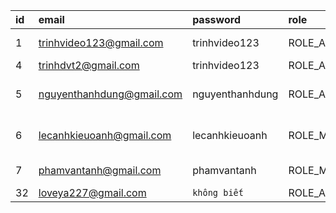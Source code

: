 | id | email | password | role | name | enabled
| :--- | :--- | :--- | :--- | :--- | :--- | 
| 1 | trinhvideo123@gmail.com | trinhvideo123 | ROLE\_ADMIN | Do Van Trinh | 1 |
| 4 | trinhdvt2@gmail.com | trinhvideo123 | ROLE\_ADMIN | Trinhdvt2  | 1
| 5 | nguyenthanhdung@gmail.com | nguyenthanhdung  | ROLE\_ADMIN | Nguyễn Thanh Dũng | 1
| 6 | lecanhkieuoanh@gmail.com | lecanhkieuoanh | ROLE\_MEMBER | Lê Cảnh Kiều Oanh  | 1
| 7 | phamvantanh@gmail.com | phamvantanh | ROLE\_MEMBER | Phạm Văn Tánh  | 1
| 32 | loveya227@gmail.com | `không biết` | ROLE\_ADMIN | oanhpro | 1 

